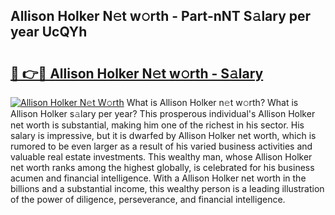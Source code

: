 ## Allison Holker N𝚎t w𝚘rth - Part-nNT S𝚊lary per year UcQYh

# <h2><a href="http://gc4ocp.nevu.top/?p=Allison+Holker">🔗 👉🔴 Allison Holker N𝚎t w𝚘rth - S𝚊lary</a></h2>

[![Allison Holker N𝚎t W𝚘rth](https://i.imgur.com/Oavwk0R.jpeg)](http://gc4ocp.nevu.top/?p=Allison+Holker)
What is Allison Holker n𝚎t w𝚘rth? What is Allison Holker s𝚊lary per year?
This prosperous individual's Allison Holker net worth is substantial, making him one of the richest in his sector. His salary is impressive, but it is dwarfed by Allison Holker net worth, which is rumored to be even larger as a result of his varied business activities and valuable real estate investments. This wealthy man, whose Allison Holker net worth ranks among the highest globally, is celebrated for his business acumen and financial intelligence. With a Allison Holker net worth in the billions and a substantial income, this wealthy person is a leading illustration of the power of diligence, perseverance, and financial intelligence.
